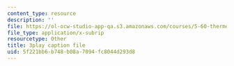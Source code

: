 ```yaml
---
content_type: resource
description: ''
file: https://ol-ocw-studio-app-qa.s3.amazonaws.com/courses/5-60-thermodynamics-kinetics-spring-2008/5f221bb6b748b08a7094fc8044d293d8_TDqx8Zv1rRo.srt
file_type: application/x-subrip
resourcetype: Other
title: 3play caption file
uid: 5f221bb6-b748-b08a-7094-fc8044d293d8
---
```

